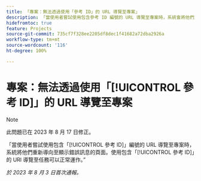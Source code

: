 ```yaml
---
title: 「專案：無法透過使用「參考 ID」的 URL 導覽至專案」
description: 「當使用者嘗試使用包含參考 ID 編號的 URL 導覽至專案時，系統會將他們重新導向顯示錯誤訊息的頁面。使用包含參考 ID 的 URl 導覽至任務可以如預期運作。」
hidefromtoc: true
feature: Projects
source-git-commit: 735cf7f328ee2205df8dec1f41682a72dba2926a
workflow-type: tm+mt
source-wordcount: '116'
ht-degree: 100%

---
```



# 專案：無法透過使用「[!UICONTROL 參考 ID]」的 URL 導覽至專案

>[!NOTE]
>
>此問題已在 2023 年 8 月 17 日修正。

「當使用者嘗試使用包含「[!UICONTROL 參考 ID]」編號的 URL 導覽至專案時，系統將他們重新導向至顯示錯誤訊息的頁面。使用包含「[!UICONTROL 參考 ID]」的 URl 導覽至任務可以正常運作。”

_於 2023 年 8 月 3 日首次通報。_


